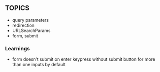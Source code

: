 ## TOPICS

- query parameters
- redirection
- URLSearchParams
- form, submit

### Learnings

- form doesn't submit on enter keypress without submit button for more than one inputs by default
